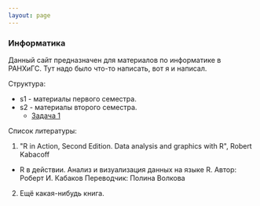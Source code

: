 ```yaml
---
layout: page
---
```


### Информатика
Данный сайт предназначен для материалов по информатике в РАНХиГС. Тут надо было что-то написать, вот я и написал.

Структура:

- s1 - материалы первого семестра.
- s2 - материалы второго семестра.
  - [Задача 1](s2/z1.html)

Список литературы:

1. "R in Action, Second Edition. Data analysis and graphics with R", Robert Kabacoff
  + R в действии. Анализ и визуализация данных на языке R. Автор: Роберт И. Кабаков Переводчик: Полина Волкова
2. Ещё какая-нибудь книга.

